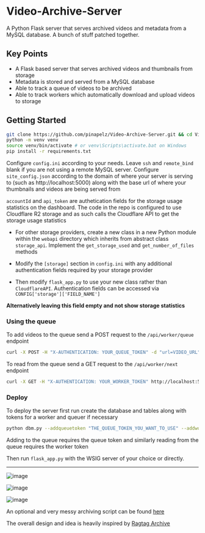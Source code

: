 # Video-Archive-Server

A Python Flask server that serves archived videos and metadata from a MySQL database. A bunch of stuff patched together.

## Key Points
- A Flask based server that serves archived videos and thumbnails from storage
- Metadata is stored and served from a MySQL database
- Able to track a queue of videos to be archived
- Able to track workers which automatically download and upload videos to storage


## Getting Started
```bash
git clone https://github.com/pinapelz/Video-Archive-Server.git && cd Video-Archive-Server
python -m venv venv
source venv/bin/activate # or venv\Scripts\activate.bat on Windows
pip install -r requirements.txt
```
Configure `config.ini` according to your needs. Leave `ssh` and `remote_bind` blank if you are not using a remote MySQL server.
Configure `site_config.json` according to the domain of where your server is serving to (such as http://localhost:5000) along with the base url of where your thumbnails and videos are being served from

`accountId` and `api_token` are authetication fields for the storage usage statistics on the dashboard. The code in the repo is configured to use Cloudflare R2 storage and as such calls the Cloudflare API to get the storage usage statistics

- For other storage providers, create a new class in a new Python module within the `webapi` directory which inherits from abstract class `storage_api`. Implement the `get_storage_used` and `get_number_of_files` methods

- Modify the `[storage]` section in  `config.ini` with any additional authentication fields required by your storage provider

- Then modify `flask_app.py` to use your new class rather than `CloudflareAPI`. Authentication fields can be accessed via `CONFIG['storage']['FIELD_NAME']`

**Alternatively leaving this field empty and not show storage statistics**

### Using the queue
To add videos to the queue send a POST request to the `/api/worker/queue` endpoint
```bash
curl -X POST -H "X-AUTHENTICATION: YOUR_QUEUE_TOKEN" -d "url=VIDEO_URL" http://localhost:5000/api/worker/queue
```

To read from the queue send a GET request to the `/api/worker/next` endpoint
```bash
curl -X GET -H "X-AUTHENTICATION: YOUR_WORKER_TOKEN" http://localhost:5000/api/worker/next
```

### Deploy
To deploy the server first run create the database and tables along with tokens for a worker and queuer if necessary
```bash
python dbm.py --addqueuetoken "THE_QUEUE_TOKEN_YOU_WANT_TO_USE" --addworkertoken "THE_WORKER_TOKEN_YOU_WANT_TO_USE"
```
Adding to the queue requires the queue token and similarly reading from the queue requires the worker token

Then run `flask_app.py` with the WSIG server of your choice or directly.


---

![image](https://github.com/pinapelz/Video-Archive-Server/assets/21994085/eb626166-f6db-43c9-89d3-4986c6a8d2cd)

![image](https://github.com/pinapelz/Video-Archive-Server/assets/21994085/2602aadb-5b33-4659-9da5-117aa2f92e3f)

![image](https://github.com/pinapelz/Video-Archive-Server/assets/21994085/16646e1e-977c-4c92-92e8-4d18963a2db4)

An optional and very messy archiving script can be found [here](https://github.com/pinapelz/Video-Archive-Worker)

The overall design and idea is heavily inspired by [Ragtag Archive](https://archive.ragtag.moe/)
